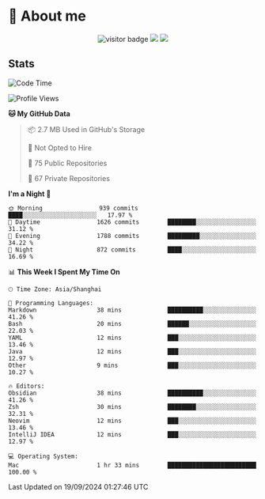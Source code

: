 <!-- ![](https://youpai.roccoshi.top/img/20200804214216.png) -->

# 🧐 About me
 
<p align="center">
<img src="https://visitor-badge.laobi.icu/badge?page_id=Lincest.Lincest&title=hits" alt="visitor badge"/>
<a href="mailto:imroccoshi@gmail.com"><img src="https://img.shields.io/badge/gmail-imroccoshi%40gmail.com-red"></a>
<a href="https://blog.roccoshi.top"><img src="https://img.shields.io/badge/blog-roccoshi-green"></a>
</p>

## Stats

<!--START_SECTION:waka-->
![Code Time](http://img.shields.io/badge/Code%20Time-1%2C517%20hrs%2014%20mins-blue)

![Profile Views](http://img.shields.io/badge/Profile%20Views-1-blue)

**🐱 My GitHub Data** 

> 📦 2.7 MB Used in GitHub's Storage 
 > 
> 🚫 Not Opted to Hire
 > 
> 📜 75 Public Repositories 
 > 
> 🔑 67 Private Repositories 
 > 
**I'm a Night 🦉** 

```text
🌞 Morning                939 commits         ████░░░░░░░░░░░░░░░░░░░░░   17.97 % 
🌆 Daytime                1626 commits        ████████░░░░░░░░░░░░░░░░░   31.12 % 
🌃 Evening                1788 commits        █████████░░░░░░░░░░░░░░░░   34.22 % 
🌙 Night                  872 commits         ████░░░░░░░░░░░░░░░░░░░░░   16.69 % 
```


📊 **This Week I Spent My Time On** 

```text
🕑︎ Time Zone: Asia/Shanghai

💬 Programming Languages: 
Markdown                 38 mins             ██████████░░░░░░░░░░░░░░░   41.26 % 
Bash                     20 mins             ██████░░░░░░░░░░░░░░░░░░░   22.03 % 
YAML                     12 mins             ███░░░░░░░░░░░░░░░░░░░░░░   13.46 % 
Java                     12 mins             ███░░░░░░░░░░░░░░░░░░░░░░   12.97 % 
Other                    9 mins              ███░░░░░░░░░░░░░░░░░░░░░░   10.27 % 

🔥 Editors: 
Obsidian                 38 mins             ██████████░░░░░░░░░░░░░░░   41.26 % 
Zsh                      30 mins             ████████░░░░░░░░░░░░░░░░░   32.31 % 
Neovim                   12 mins             ███░░░░░░░░░░░░░░░░░░░░░░   13.46 % 
IntelliJ IDEA            12 mins             ███░░░░░░░░░░░░░░░░░░░░░░   12.97 % 

💻 Operating System: 
Mac                      1 hr 33 mins        █████████████████████████   100.00 % 
```


 Last Updated on 19/09/2024 01:27:46 UTC
<!--END_SECTION:waka-->


